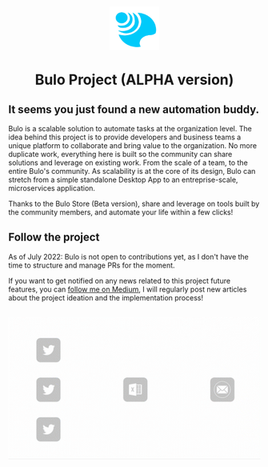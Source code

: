 <div align="center">
    <img src="assets/bulo-logo.png" width="100" />
    <h1 class="title" >Bulo Project (ALPHA version)</h1>  
</div>

## It seems you just found a new automation buddy.

Bulo is a scalable solution to automate tasks at the organization level. The idea behind this project is to provide developers and business teams a unique platform to collaborate and bring value to the organization. 
No more duplicate work, everything here is built so the community can share solutions and leverage on existing work. From the scale of a team, to the entire Bulo's community.
As scalability is at the core of its design, Bulo can stretch from a simple standalone Desktop App to an entreprise-scale, microservices application. 

Thanks to the Bulo Store (Beta version), share and leverage on tools built by the community members, and automate your life within a few clicks!

## Follow the project  

As of July 2022: Bulo is not open to contributions yet, as I don't have the time to structure and manage PRs for the moment.

If you want to get notified on any news related to this project future features,
you can [follow me on Medium](https://medium.com/@JulienElkaim), I will regularly post new articles about the project ideation and the implementation process!
<br/>
<br/>
<div align="center">
<img src="assets/flow_example_adobe.gif" width="600"/>
</div>
